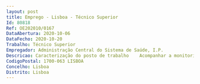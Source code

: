 ```yaml
--- 
layout: post
title: Emprego - Lisboa - Técnico Superior
Id: 80818
Ref: OE202010/0167
DataAbertura: 2020-10-06
DataFecho: 2020-10-20
Trabalho: Técnico Superior
Empregador: Administração Central do Sistema de Saúde, I.P.
Descricao: Caracterização do posto de trabalho    Acompanhar a monitorização da performance das unidades de saúde no domínio da Consulta a Tempo e Horas (CTH) SIGA Consultas e diligenciar para a consecução de melhoria dos processos e dos resultados, propondo medidas nesse sentido.  Monitorizar a qualidade da informação constante no sistema CTH RSE SIGA Consultas e promover medidas corretivas.   Colaborar com as unidades regionais e locais do CTH RSE SIGA Consultas com vista à promoção das boas práticas na sua utilização.   Colaborar na construção, análise e melhoria dos indicadores do acesso à primeira consulta hospitalar e produzir relatórios sobre os tempos de resposta das instituições.   Colaborar na melhoria dos indicadores para elaboração do Contrato Programa das instituições hospitalares.   Elaborar relatórios de atividade a nível local, regional e nacional.   Capacidade para tratar informação específica da área do SIGA Cirurgia ao nível do financiamento e contratualização hospitalar, não conformidades, programas específicos da área cirúrgica, como a cirurgia segura e PTCO, gestão e otimização de processos, gestão de penalizações e incentivos, gestão da informação e qualidade dos dados, produção de estudos, relatórios e pareceres.   Elaborar documentos para divulgação periódica da informação, para entidades externas e para departamentos internos da ACSS.   Criar conteúdos para programas de formação do SIGA.
CodigoPostal: 1700-063 LISBOA
Concelho: Lisboa
Distrito: Lisboa
--- 
```

